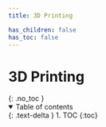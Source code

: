 ```yaml
---
title: 3D Printing

has_children: false
has_toc: false
---
```


<!-- DO NOT MODIFY -->
<h1>3D Printing</h1>{: .no_toc }
<details open markdown="block">
  <summary>
    Table of contents
  </summary>
  {: .text-delta }
1. TOC
{:toc}
</details>
<!-- END DO NOT MODIFY -->